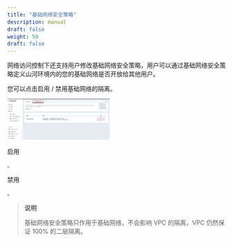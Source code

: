 ```yaml
---
title: "基础网络安全策略"
description: manual
draft: false
weight: 50
draft: false
---
```


网络访问控制下还支持用户修改基础网络安全策略，用户可以通过基础网络安全策略定义山河环境内的您的基础网络是否开放给其他用户。

您可以点击启用 / 禁用基础网络的隔离。

<img src=".././_images/create_acl_17.png" style="zoom:23%;" />

启用

<img src="../../_images/create_acl_18.png" style="zoom:33%;" />

禁用

<img src="../../_images/create_acl_19.png" style="zoom:33%;" />

>**说明**
>
>基础网络安全策略只作用于基础网络，不会影响 VPC 的隔离，VPC 仍然保证 100% 的二层隔离。


